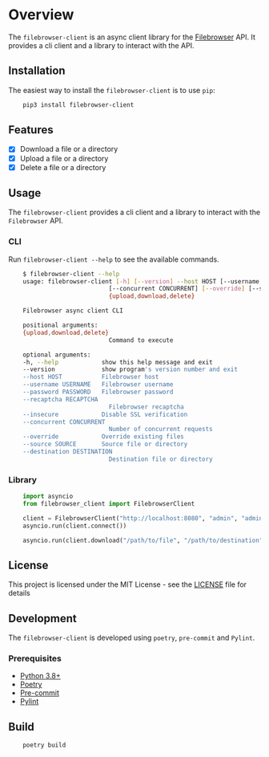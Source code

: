 # Overview

The `filebrowser-client` is an async client library for the [Filebrowser](https://github.com/filebrowser/filebrowser) API.
It provides a cli client and a library to interact with the API.

## Installation

The easiest way to install the `filebrowser-client` is to use `pip`:

```bash
    pip3 install filebrowser-client
```

## Features

-   [x] Download a file or a directory
-   [x] Upload a file or a directory
-   [x] Delete a file or a directory

## Usage

The `filebrowser-client` provides a cli client and a library to interact with the `Filebrowser` API.

### CLI

Run `filebrowser-client --help` to see the available commands.

```bash
    $ filebrowser-client --help
    usage: filebrowser-client [-h] [--version] --host HOST [--username USERNAME] [--password PASSWORD] [--recaptcha RECAPTCHA] [--insecure]
                            [--concurrent CONCURRENT] [--override] [--source SOURCE] [--destination DESTINATION]
                            {upload,download,delete}

    Filebrowser async client CLI

    positional arguments:
    {upload,download,delete}
                            Command to execute

    optional arguments:
    -h, --help            show this help message and exit
    --version             show program's version number and exit
    --host HOST           Filebrowser host
    --username USERNAME   Filebrowser username
    --password PASSWORD   Filebrowser password
    --recaptcha RECAPTCHA
                            Filebrowser recaptcha
    --insecure            Disable SSL verification
    --concurrent CONCURRENT
                            Number of concurrent requests
    --override            Override existing files
    --source SOURCE       Source file or directory
    --destination DESTINATION
                            Destination file or directory

```

### Library

```python
    import asyncio
    from filebrowser_client import FilebrowserClient

    client = FilebrowserClient("http://localhost:8080", "admin", "admin")
    asyncio.run(client.connect())

    asyncio.run(client.download("/path/to/file", "/path/to/destination"))
```

## License

This project is licensed under the MIT License - see the [LICENSE](LICENSE) file for details

## Development

The `filebrowser-client` is developed using `poetry`, `pre-commit` and `Pylint`.
### Prerequisites

-   [Python 3.8+](https://www.python.org/downloads/)
-   [Poetry](https://python-poetry.org/docs/#installation)
-   [Pre-commit](https://pre-commit.com/#install)
-   [Pylint](https://www.pylint.org/#install)

## Build

```bash
    poetry build
```
